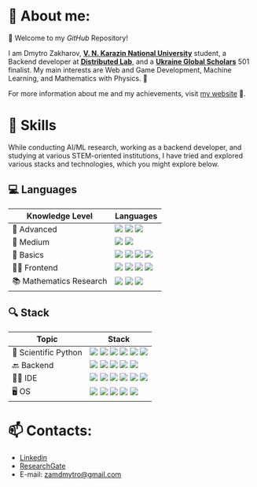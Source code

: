 # 🧔 About me: 
👋 Welcome to my _GitHub_ Repository!

I am Dmytro Zakharov, [**V. N. Karazin National University**](https://karazin.ua/en/) student, a Backend developer at [**Distributed Lab**](https://distributedlab.com/), and a [**Ukraine Global Scholars**](https://www.ugs.foundation/) 501 finalist. My main interests are Web and Game Development, Machine Learning, and Mathematics with Physics. 👀

For more information about me and my achievements, visit [my website](https://zakharov.netlify.app) 🎨.

# 💪 Skills

While conducting AI/ML research, working as a backend developer, and studying at various STEM-oriented institutions, I have tried and explored various stacks and technologies, which you might explore below.

## 💻 Languages
| Knowledge Level | Languages |
| --- | --- |
| 🥇 Advanced | <img src="https://img.shields.io/badge/Go-00ADD8?style=for-the-badge&logo=go&logoColor=white"/> <img src="https://img.shields.io/badge/Python-FFD43B?style=for-the-badge&logo=python&logoColor=blue"/> <img src="https://img.shields.io/badge/Rust-black?style=for-the-badge&logo=rust&logoColor=#E57324"/> |
| 🥈 Medium | <img src="https://img.shields.io/badge/C%23-239120?style=for-the-badge&logo=c-sharp&logoColor=white"/> <img src="https://img.shields.io/badge/Java-ED8B00?style=for-the-badge&logo=openjdk&logoColor=white"/> |
| 🥉 Basics | <img src="https://img.shields.io/badge/Node.js-43853D?style=for-the-badge&logo=node.js&logoColor=white"/> <img src="https://img.shields.io/badge/C%2B%2B-00599C?style=for-the-badge&logo=c%2B%2B&logoColor=white"/> <img src="https://img.shields.io/badge/C-00599C?style=for-the-badge&logo=c&logoColor=white"/> <img src="https://img.shields.io/badge/Fortran-%23734F96.svg?style=for-the-badge&logo=fortran&logoColor=white"> |
| 🧑‍🎨 Frontend | <img src="https://img.shields.io/badge/HTML5-E34F26?style=for-the-badge&logo=html5&logoColor=white"> <img src="https://img.shields.io/badge/CSS3-1572B6?style=for-the-badge&logo=css3&logoColor=white"> <img src="https://img.shields.io/badge/Sass-CC6699?style=for-the-badge&logo=sass&logoColor=white"> <img src="https://img.shields.io/badge/JavaScript-F7DF1E?style=for-the-badge&logo=javascript&logoColor=black"> |
| 📚 Mathematics Research | <img src="https://img.shields.io/badge/Wolfram-DD1100?&style=for-the-badge&logo=Wolfram&logoColor=white"> <img src="https://img.shields.io/badge/LaTeX-47A141?style=for-the-badge&logo=LaTeX&logoColor=white"> <img src="https://img.shields.io/badge/Overleaf-47A141?style=for-the-badge&logo=Overleaf&logoColor=white"> | 

## :mag: Stack 

| Topic | Stack |
| --- | --- |
| 🤖 Scientific Python | <img src="https://img.shields.io/badge/TensorFlow-FF6F00?style=for-the-badge&logo=tensorflow&logoColor=white"/> <img src="https://img.shields.io/badge/Keras-FF0000?style=for-the-badge&logo=keras&logoColor=white"/> <img src="https://img.shields.io/badge/scikit_learn-F7931E?style=for-the-badge&logo=scikit-learn&logoColor=white"/> <img src="https://img.shields.io/badge/Numpy-777BB4?style=for-the-badge&logo=numpy&logoColor=white"> <img src="https://img.shields.io/badge/Matplotlib-%23ffffff.svg?style=for-the-badge&logo=Matplotlib&logoColor=black"> <img src="https://img.shields.io/badge/SciPy-654FF0?style=for-the-badge&logo=SciPy&logoColor=white"/> | 
| 🔙 Backend | <img src="https://img.shields.io/badge/PostgreSQL-316192?style=for-the-badge&logo=postgresql&logoColor=white"/> <img src="https://img.shields.io/badge/redis-%23DD0031.svg?&style=for-the-badge&logo=redis&logoColor=white"/> <img src="https://img.shields.io/badge/MySQL-005C84?style=for-the-badge&logo=mysql&logoColor=white"> <img src="https://img.shields.io/badge/docker-%230db7ed.svg?style=for-the-badge&logo=docker&logoColor=white"> <img src="https://img.shields.io/badge/Amazon_AWS-232F3E?style=for-the-badge&logo=amazon-aws&logoColor=white"> || 
| 👨‍💻 IDE | <img src="https://img.shields.io/badge/VSCode-0078D4?style=for-the-badge&logo=visual%20studio%20code&logoColor=white"/> <img src="https://img.shields.io/badge/GoLand-0f0f0f?&style=for-the-badge&logo=goland&logoColor=white"> <img src="https://img.shields.io/badge/IntelliJ_IDEA-000000.svg?style=for-the-badge&logo=intellij-idea&logoColor=white"/> <img src="https://img.shields.io/badge/NeoVim-%2357A143.svg?&style=for-the-badge&logo=neovim&logoColor=white"/> <img src="https://img.shields.io/badge/jupyter-%23FA0F00.svg?style=for-the-badge&logo=jupyter&logoColor=white"/> <img src="https://img.shields.io/badge/Arduino_IDE-00979D?style=for-the-badge&logo=arduino&logoColor=white"/> |
| 🖥️ OS | <img src="https://img.shields.io/badge/Linux-FCC624?style=for-the-badge&logo=linux&logoColor=black"/> <img src="https://img.shields.io/badge/mac%20os-000000?style=for-the-badge&logo=apple&logoColor=white"/> <img src="https://img.shields.io/badge/Pop!_OS-48B9C7?style=for-the-badge&logo=Pop!_OS&logoColor=white"> <img src="https://img.shields.io/badge/Ubuntu-E95420?style=for-the-badge&logo=ubuntu&logoColor=white"> <img src="https://img.shields.io/badge/Windows-0078D6?style=for-the-badge&logo=windows&logoColor=white"> |


# 📫 Contacts: 
- [Linkedin](https://www.linkedin.com/in/zamdimon/)
- [ResearchGate](https://www.researchgate.net/profile/Dmytro-Zakharov-3)
- E-mail: zamdmytro@gmail.com

